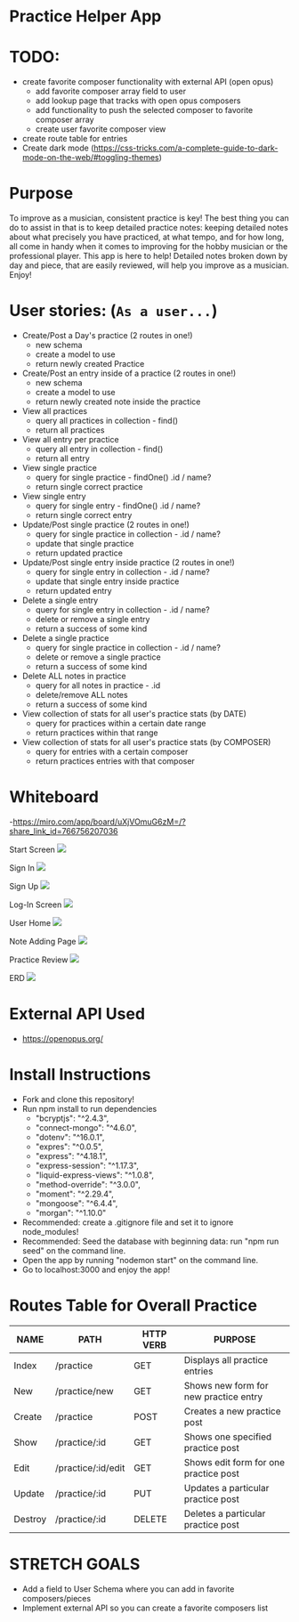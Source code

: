 # Practice Helper App

# TODO:
- create favorite composer functionality with external API (open opus)
    - add favorite composer array field to user
    - add lookup page that tracks with open opus composers
    - add functionality to push the selected composer to favorite composer array
    - create user favorite composer view
- create route table for entries
- Create dark mode (https://css-tricks.com/a-complete-guide-to-dark-mode-on-the-web/#toggling-themes)


# Purpose
To improve as a musician, consistent practice is key! The best thing you can do to assist in that is to keep detailed practice notes: keeping detailed notes about what precisely you have practiced, at what tempo, and for how long, all come in handy when it comes to improving for the hobby musician or the professional player. This app is here to help! Detailed notes broken down by day and piece, that are easily reviewed, will help you improve as a musician. Enjoy!


# User stories: (`As a user...`)
- Create/Post a Day's practice (2 routes in one!)
    - new schema
    - create a model to use
    - return newly created Practice
- Create/Post an entry inside of a practice (2 routes in one!)
    - new schema
    - create a model to use
    - return newly created note inside the practice
- View all practices
    - query all practices in collection - find()
    - return all practices
- View all entry per practice
    - query all entry in collection - find()
    - return all entry
- View single practice
    - query for single practice - findOne() .id / name?
    - return single correct practice
- View single entry
    - query for single entry - findOne() .id / name?
    - return single correct entry
- Update/Post single practice (2 routes in one!)
    - query for single practice in collection - .id / name?
    - update that single practice
    - return updated practice
- Update/Post single entry inside practice (2 routes in one!)
    - query for single entry in collection - .id / name?
    - update that single entry inside practice
    - return updated entry
- Delete a single entry
    - query for single entry in collection - .id / name?
    - delete or remove a single entry
    - return a success of some kind
- Delete a single practice
    - query for single practice in collection - .id / name?
    - delete or remove a single practice
    - return a success of some kind
- Delete ALL notes in practice
    - query for all notes in practice - .id
    - delete/remove ALL notes
    - return a success of some kind
- View collection of stats for all user's practice stats (by DATE)
    - query for practices within a certain date range
    - return practices within that range
- View collection of stats for all user's practice stats (by COMPOSER)
    - query for entries with a certain composer
    - return practices entries with that composer


# Whiteboard
-https://miro.com/app/board/uXjVOmuG6zM=/?share_link_id=766756207036

Start Screen
<img src="./whiteboard/startscreen.png" />

Sign In
<img src="./whiteboard/signin.png" />

Sign Up
<img src="./whiteboard/signup.png" />

Log-In Screen
<img src="./whiteboard/loginscreen.png" />

User Home
<img src="./whiteboard/userhome.png" />

Note Adding Page
<img src="./whiteboard/noteaddingpage.png" />

Practice Review
<img src="./whiteboard/practiceReview.png" />

ERD
<img src="./whiteboard/ERD.png" />


# External API Used
- https://openopus.org/


# Install Instructions
- Fork and clone this repository!
- Run npm install to run dependencies
    - "bcryptjs": "^2.4.3",
    - "connect-mongo": "^4.6.0",
    - "dotenv": "^16.0.1",
    - "expres": "^0.0.5",
    - "express": "^4.18.1",
    - "express-session": "^1.17.3",
    - "liquid-express-views": "^1.0.8",
    - "method-override": "^3.0.0",
    - "moment": "^2.29.4",
    - "mongoose": "^6.4.4",
    - "morgan": "^1.10.0"
- Recommended: create a .gitignore file and set it to ignore node_modules!
- Recommended: Seed the database with beginning data: run "npm run seed" on the command line.
- Open the app by running "nodemon start" on the command line.
- Go to localhost:3000 and enjoy the app!


# Routes Table for Overall Practice

|   NAME   |     PATH           | HTTP VERB |            PURPOSE                    |
|----------|--------------------|-----------|---------------------------------------| 
| Index    | /practice          |    GET    | Displays all practice entries         |
| New      | /practice/new      |    GET    | Shows new form for new practice entry |
| Create   | /practice          |   POST    | Creates a new practice post           |
| Show     | /practice/:id      |    GET    | Shows one specified practice post     |
| Edit     | /practice/:id/edit |    GET    | Shows edit form for one practice post |
| Update   | /practice/:id      |    PUT    | Updates a particular practice post    |
| Destroy  | /practice/:id      |  DELETE   | Deletes a particular practice post    |


# STRETCH GOALS
- Add a field to User Schema where you can add in favorite composers/pieces
- Implement external API so you can create a favorite composers list